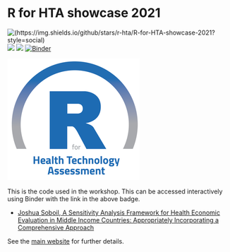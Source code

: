 # R for HTA showcase 2021

![(https://img.shields.io/github/stars/r-hta/R-for-HTA-showcase-2021?style=social)]()
![](https://img.shields.io/github/watchers/r-hta/R-for-HTA-showcase-2021?style=social)
![](https://img.shields.io/twitter/url?style=social&url=https%3A%2F%2Fr-hta.org%2Fevents%2Fworkshop%2F2021%2F)
[![Binder](https://mybinder.org/badge_logo.svg)](https://mybinder.org/v2/gh/n8thangreen/AF-Simplified-R/master?urlpath=rstudio)

![](R_for_HTA_logo.png)

This is the code used in the workshop.
This can be accessed interactively using Binder with the link in the above badge.

- [Joshua Soboil, A Sensitivity Analysis Framework for Health Economic Evaluation in Middle Income Countries: Appropriately Incorporating a Comprehensive Approach](https://github.com/jSoboil/Dissertation)

See the [main website](https://r-hta.org/events/workshop/2021/) for further details.
